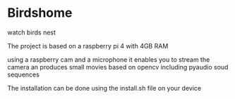# Birdshome
watch birds nest

The project is based on a raspberry pi 4 with 4GB RAM

using a raspberry cam and a microphone it enables you to stream the camera an produces small movies based on opencv including pyaudio soud sequences 

The installation can be done using the install.sh file on your device
